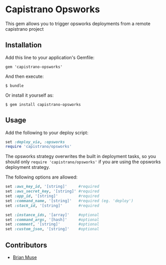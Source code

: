 # Capistrano Opsworks

This gem allows you to trigger opsworks deployments from a remote capistrano project

## Installation

Add this line to your application's Gemfile:

    gem 'capistrano-opsworks'

And then execute:

    $ bundle

Or install it yourself as:

    $ gem install capistrano-opsworks

## Usage

Add the following to your deploy script:
```Ruby
set :deploy_via, :opsworks
require 'capistrano/opsworks'
```

The opsworks strategy overwrites the built in deployment tasks, so you should only `require 'capistrano/opsworks'` if you are using the opsworks deployment strategy.

The following options are allowed:
```Ruby
set :aws_key_id, '[string]'     #required
set :aws_secret_key, '[string]' #required
set :app_id, '[string]'         #required
set :command_name, '[string]'   #required (eg. 'deploy')
set :stack_id, '[string]'       #required

set :instance_ids, '[array]'    #optional
set :command_args, '[hash]'     #optional
set :comment, '[string]'        #optional
set :custom_json, '[string]'    #optional
```

## Contributors
* [Brian Muse](https://github.com/brianmuse)
